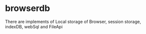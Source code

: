 # browserdb
There are implements of Local storage of Browser, session storage, indexDB, webSql and FileApi

